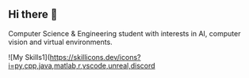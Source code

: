 ## Hi there 👋

Computer Science & Engineering student with interests in AI, computer vision and virtual environments.

![My Skills1](https://skillicons.dev/icons?i=py,cpp,java,matlab,r,vscode,unreal,discord
